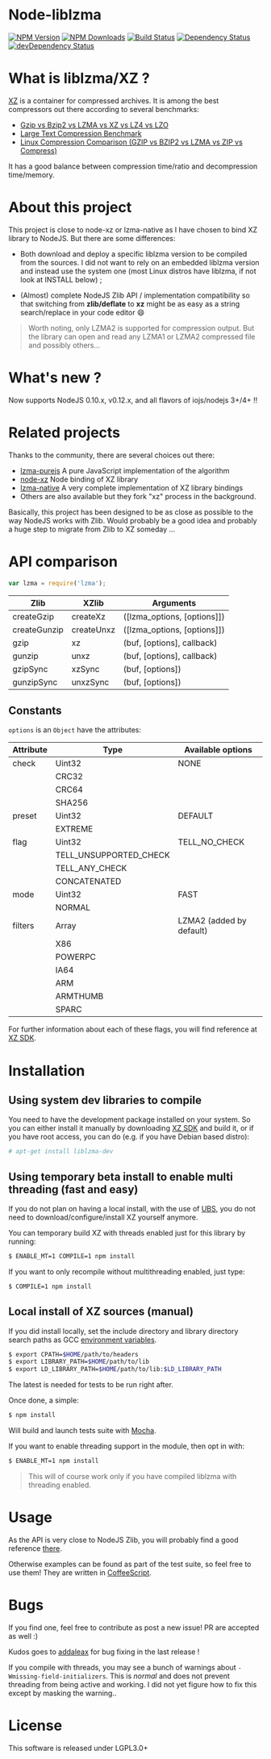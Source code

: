 Node-liblzma
==========

[![NPM Version](https://img.shields.io/npm/v/node-liblzma.svg)](https://npmjs.org/package/node-liblzma)
[![NPM Downloads](https://img.shields.io/npm/dm/node-liblzma.svg)](https://npmjs.org/package/node-liblzma)
[![Build Status](https://travis-ci.org/oorabona/node-liblzma.png)](https://travis-ci.org/oorabona/node-liblzma)
[![Dependency Status](https://david-dm.org/oorabona/node-liblzma.svg)](https://david-dm.org/oorabona/node-liblzma)
[![devDependency Status](https://david-dm.org/oorabona/node-liblzma/dev-status.svg)](https://david-dm.org/oorabona/node-liblzma#info=devDependencies)

# What is liblzma/XZ ?

[XZ](http://tukaani.org/xz/xz-file-format.txt) is a container for compressed archives. It is among the best compressors out there according to several benchmarks:
* [Gzip vs Bzip2 vs LZMA vs XZ vs LZ4 vs LZO](http://pokecraft.first-world.info/wiki/Quick_Benchmark:_Gzip_vs_Bzip2_vs_LZMA_vs_XZ_vs_LZ4_vs_LZO)
* [Large Text Compression Benchmark](http://mattmahoney.net/dc/text.html#2118)
* [Linux Compression Comparison (GZIP vs BZIP2 vs LZMA vs ZIP vs Compress)](http://bashitout.com/2009/08/30/Linux-Compression-Comparison-GZIP-vs-BZIP2-vs-LZMA-vs-ZIP-vs-Compress.html)

It has a good balance between compression time/ratio and decompression time/memory.

# About this project

This project is close to node-xz or lzma-native as I have chosen to bind XZ library to NodeJS.
But there are some differences:

* Both download and deploy a specific liblzma version to be compiled from the sources.
I did not want to rely on an embedded liblzma version and instead use the system
one (most Linux distros have liblzma, if not look at INSTALL below) ;

* (Almost) complete NodeJS Zlib API / implementation compatibility so that switching
from __zlib/deflate__ to __xz__ might be as easy as a string search/replace in your code editor :smile:

> Worth noting, only LZMA2 is supported for compression output. But the library can open and read any LZMA1 or LZMA2 compressed file and possibly others...

# What's new ?

Now supports NodeJS 0.10.x, v0.12.x, and all flavors of iojs/nodejs 3+/4+ !!

# Related projects

Thanks to the community, there are several choices out there:
* [lzma-purejs](https://github.com/cscott/lzma-purejs)
A pure JavaScript implementation of the algorithm
* [node-xz](https://github.com/robey/node-xz)
Node binding of XZ library
* [lzma-native](https://github.com/addaleax/lzma-native)
A very complete implementation of XZ library bindings
* Others are also available but they fork "xz" process in the background.

Basically, this project has been designed to be as close as possible to the way NodeJS works with Zlib.
Would probably be a good idea and probably a huge step to migrate from Zlib to XZ someday ...

# API comparison

```js
var lzma = require('lzma');
```

Zlib            | XZlib                   | Arguments
----------------|-------------------------|---------------
createGzip      | createXz                | ([lzma_options, [options]])
createGunzip    | createUnxz              | ([lzma_options, [options]])
gzip            | xz                      | (buf, [options], callback)
gunzip          | unxz                    | (buf, [options], callback)
gzipSync        | xzSync                  | (buf, [options])
gunzipSync      | unxzSync                | (buf, [options])

## Constants

```options``` is an ```Object``` have the attributes:

Attribute            | Type     | Available options
---------------------|----------|------------
check                | Uint32   | NONE
||CRC32
||CRC64
||SHA256
preset | Uint32 | DEFAULT
||EXTREME
flag | Uint32 | TELL_NO_CHECK
||TELL_UNSUPPORTED_CHECK
||TELL_ANY_CHECK
||CONCATENATED
mode | Uint32 | FAST
||NORMAL
filters | Array | LZMA2 (added by default)
||X86
||POWERPC
||IA64
||ARM
||ARMTHUMB
||SPARC

For further information about each of these flags, you will find reference at [XZ SDK](http://7-zip.org/sdk.html).

# Installation

## Using system dev libraries to compile

You need to have the development package installed on your system. So you can either install it manually by downloading [XZ SDK](http://tukaani.org/xz/) and build it, or if you have root access, you can do (e.g. if you have Debian based distro):

``` bash
# apt-get install liblzma-dev
```

## Using temporary beta install to enable multi threading (fast and easy)

If you do not plan on having a local install, with the use of [UBS](https://github.com/oorabona/ubs),
you do not need to download/configure/install XZ yourself anymore.

You can temporary build XZ with threads enabled just for this library by running:

```bash
$ ENABLE_MT=1 COMPILE=1 npm install
```

If you want to only recompile without multithreading enabled, just type:

```bash
$ COMPILE=1 npm install
```

## Local install of XZ sources (manual)

If you did install locally, set the include directory and library directory search paths
as GCC [environment variables](https://gcc.gnu.org/onlinedocs/gcc/Environment-Variables.html).

``` bash
$ export CPATH=$HOME/path/to/headers
$ export LIBRARY_PATH=$HOME/path/to/lib
$ export LD_LIBRARY_PATH=$HOME/path/to/lib:$LD_LIBRARY_PATH
```

The latest is needed for tests to be run right after.

Once done, a simple:

``` bash
$ npm install
```

Will build and launch tests suite with [Mocha](https://github.com/visionmedia/mocha).

If you want to enable threading support in the module, then opt in with:

``` bash
$ ENABLE_MT=1 npm install
```

> This will of course work only if you have compiled liblzma with threading enabled.

# Usage

As the API is very close to NodeJS Zlib, you will probably find a good reference
[there](http://www.nodejs.org/api/zlib.html).

Otherwise examples can be found as part of the test suite, so feel free to use them!
They are written in [CoffeeScript](http://www.coffeescript.org).

# Bugs

If you find one, feel free to contribute as post a new issue!
PR are accepted as well :)

Kudos goes to [addaleax](https://github.com/addaleax) for bug fixing in the last release !

If you compile with threads, you may see a bunch of warnings about `-Wmissing-field-initializers`.
This is _normal_ and does not prevent threading from being active and working.
I did not yet figure how to fix this except by masking the warning..

# License

This software is released under LGPL3.0+
